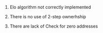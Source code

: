 1. Elo algorithm not correctly implemented

2. There is no use of 2-step ownerhship 

3. There are lack of Check for zero addresses